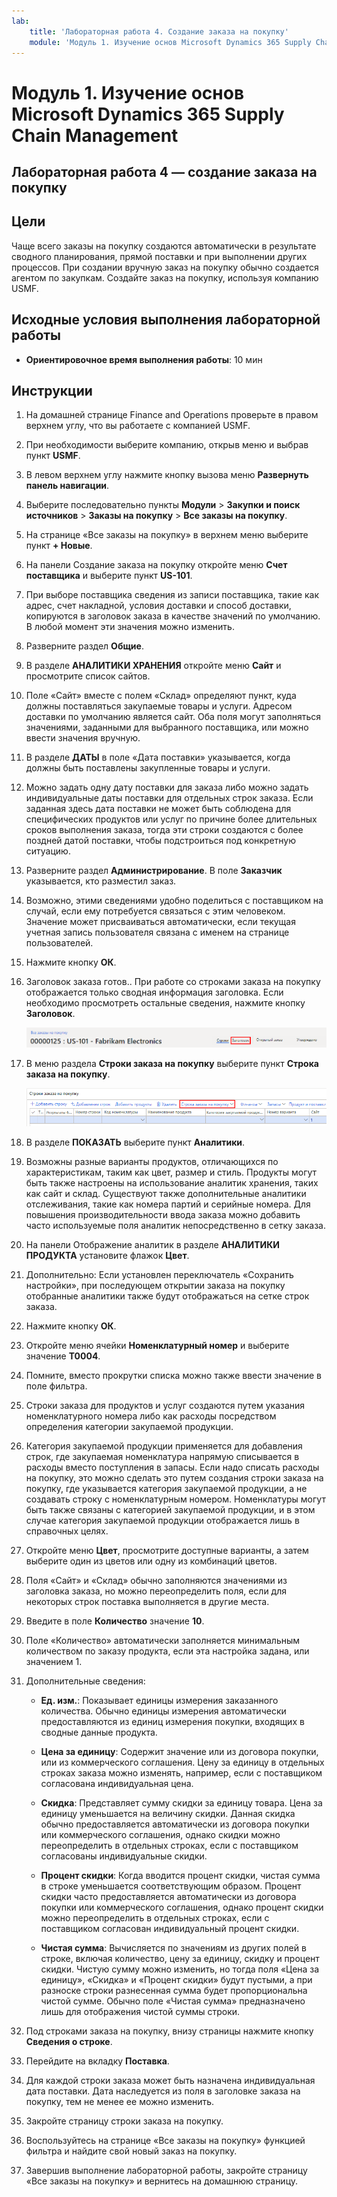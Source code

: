 ```yaml
---
lab:
    title: 'Лабораторная работа 4. Создание заказа на покупку'
    module: 'Модуль 1. Изучение основ Microsoft Dynamics 365 Supply Chain Management'
---
```


# Модуль 1. Изучение основ Microsoft Dynamics 365 Supply Chain Management

## Лабораторная работа 4 — создание заказа на покупку

## Цели

Чаще всего заказы на покупку создаются автоматически в результате сводного планирования, прямой поставки и при выполнении других процессов. При создании вручную заказ на покупку обычно создается агентом по закупкам. Создайте заказ на покупку, используя компанию USMF.

## Исходные условия выполнения лабораторной работы

   - **Ориентировочное время выполнения работы**: 10 мин

## Инструкции

1. На домашней странице Finance and Operations проверьте в правом верхнем углу, что вы работаете с компанией USMF.

1. При необходимости выберите компанию, открыв меню и выбрав пункт **USMF**.

1. В левом верхнем углу нажмите кнопку вызова меню **Развернуть панель навигации**.

1. Выберите последовательно пункты **Модули** > **Закупки и поиск источников** > **Заказы на покупку** > **Все заказы на покупку**.

1. На странице «Все заказы на покупку» в верхнем меню выберите пункт **+ Новые**.

1. На панели Создание заказа на покупку откройте меню **Счет поставщика** и выберите пункт **US-101**.

1. При выборе поставщика сведения из записи поставщика, такие как адрес, счет накладной, условия доставки и способ доставки, копируются в заголовок заказа в качестве значений по умолчанию. В любой момент эти значения можно изменить.

1. Разверните раздел **Общие**.

1. В разделе **АНАЛИТИКИ ХРАНЕНИЯ** откройте меню **Сайт** и просмотрите список сайтов.

1. Поле «Сайт» вместе с полем «Склад» определяют пункт, куда должны поставляться закупаемые товары и услуги. Адресом доставки по умолчанию является сайт. Оба поля могут заполняться значениями, заданными для выбранного поставщика, или можно ввести значения вручную.

1. В разделе **ДАТЫ** в поле «Дата поставки» указывается, когда должны быть поставлены закупленные товары и услуги.

1. Можно задать одну дату поставки для заказа либо можно задать индивидуальные даты поставки для отдельных строк заказа. Если заданная здесь дата поставки не может быть соблюдена для специфических продуктов или услуг по причине более длительных сроков выполнения заказа, тогда эти строки создаются с более поздней датой поставки, чтобы подстроиться под конкретную ситуацию.

1. Разверните раздел **Администрирование**. В поле **Заказчик** указывается, кто разместил заказ.

1. Возможно, этими сведениями удобно поделиться с поставщиком на случай, если ему потребуется связаться с этим человеком. Значение может присваиваться автоматически, если текущая учетная запись пользователя связана с именем на странице пользователей.

1. Нажмите кнопку **ОК**.

1. Заголовок заказа готов.. При работе со строками заказа на покупку отображается только сводная информация заголовка. Если необходимо просмотреть остальные сведения, нажмите кнопку **Заголовок**.

    ![Экранное изображение, показывающее местоположение меню заголовка](./media/lp1-m3-purchase-order-header-option.png)

1. В меню раздела **Строки заказа на покупку** выберите пункт **Строка заказа на покупку**.

    ![Экранное изображение, показывающее местоположение пункта меню «Строка заказа на покупку»](./media/lp1-m3-purchase-order-purchase-order-line-menu.png)

1. В разделе **ПОКАЗАТЬ** выберите пункт **Аналитики**.

1. Возможны разные варианты продуктов, отличающихся по характеристикам, таким как цвет, размер и стиль. Продукты могут быть также настроены на использование аналитик хранения, таких как сайт и склад. Существуют также дополнительные аналитики отслеживания, такие как номера партий и серийные номера. Для повышения производительности ввода заказа можно добавить часто используемые поля аналитик непосредственно в сетку заказа.

1. На панели Отображение аналитик в разделе **АНАЛИТИКИ ПРОДУКТА** установите флажок **Цвет**.

1. Дополнительно: Если установлен переключатель «Сохранить настройки», при последующем открытии заказа на покупку отобранные аналитики также будут отображаться на сетке строк заказа.

1. Нажмите кнопку **ОК**.

1. Откройте меню ячейки **Номенклатурный номер** и выберите значение **T0004**.

1. Помните, вместо прокрутки списка можно также ввести значение в поле фильтра.

1. Строки заказа для продуктов и услуг создаются путем указания номенклатурного номера либо как расходы посредством определения категории закупаемой продукции.

1. Категория закупаемой продукции применяется для добавления строк, где закупаемая номенклатура напрямую списывается в расходы вместо поступления в запасы. Если надо списать расходы на покупку, это можно сделать это путем создания строки заказа на покупку, где указывается категория закупаемой продукции, а не создавать строку с номенклатурным номером. Номенклатуры могут быть также связаны с категорией закупаемой продукции, и в этом случае категория закупаемой продукции отображается лишь в справочных целях.

1. Откройте меню **Цвет**, просмотрите доступные варианты, а затем выберите один из цветов или одну из комбинаций цветов.

1. Поля «Сайт» и «Склад» обычно заполняются значениями из заголовка заказа, но можно переопределить поля, если для некоторых строк поставка выполняется в другие места.

1. Введите в поле **Количество** значение **10**.

1. Поле «Количество» автоматически заполняется минимальным количеством по заказу продукта, если эта настройка задана, или значением 1.

1. Дополнительные сведения:

    - **Ед. изм.**: Показывает единицы измерения заказанного количества. Обычно единицы измерения автоматически предоставляются из единиц измерения покупки, входящих в сводные данные продукта.

    - **Цена за единицу**: Содержит значение или из договора покупки, или из коммерческого соглашения. Цену за единицу в отдельных строках заказа можно изменять, например, если с поставщиком согласована индивидуальная цена.

    - **Скидка**: Представляет сумму скидки за единицу товара. Цена за единицу уменьшается на величину скидки. Данная скидка обычно предоставляется автоматически из договора покупки или коммерческого соглашения, однако скидки можно переопределить в отдельных строках, если с поставщиком согласованы индивидуальные скидки.

    - **Процент скидки**: Когда вводится процент скидки, чистая сумма в строке уменьшается соответствующим образом. Процент скидки часто предоставляется автоматически из договора покупки или коммерческого соглашения, однако процент скидки можно переопределить в отдельных строках, если с поставщиком согласован индивидуальный процент скидки.

    - **Чистая сумма**: Вычисляется по значениям из других полей в строке, включая количество, цену за единицу, скидку и процент скидки. Чистую сумму можно изменить, но тогда поля «Цена за единицу», «Скидка» и «Процент скидки» будут пустыми, а при разноске строки разнесенная сумма будет пропорциональна чистой сумме. Обычно поле «Чистая сумма» предназначено лишь для отображения чистой суммы строки.

1. Под строками заказа на покупку, внизу страницы нажмите кнопку **Сведения о строке**.

1. Перейдите на вкладку **Поставка**.

1. Для каждой строки заказа может быть назначена индивидуальная дата поставки. Дата наследуется из поля в заголовке заказа на покупку, тем не менее ее можно изменить.

1. Закройте страницу строки заказа на покупку.

1. Воспользуйтесь на странице «Все заказы на покупку» функцией фильтра и найдите свой новый заказ на покупку.

1. Завершив выполнение лабораторной работы, закройте страницу «Все заказы на покупку» и вернитесь на домашнюю страницу.
